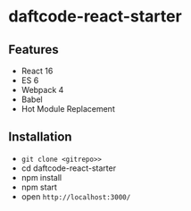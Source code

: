 # daftcode-react-starter

## Features

* React 16
* ES 6
* Webpack 4
* Babel
* Hot Module Replacement

## Installation

* `git clone <gitrepo>>`
* cd daftcode-react-starter
* npm install
* npm start
* open `http://localhost:3000/`
